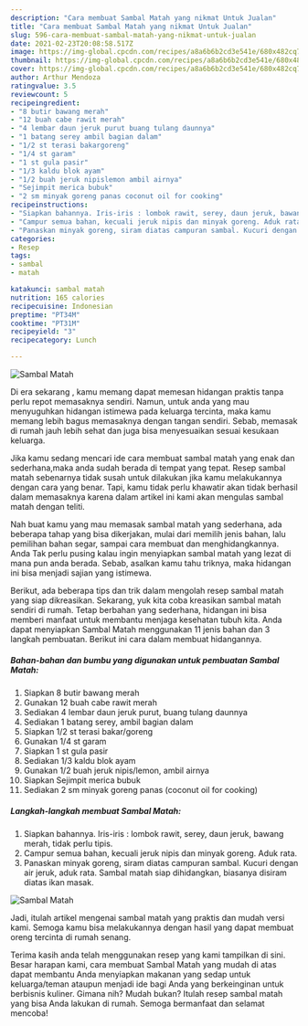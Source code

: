 ```yaml
---
description: "Cara membuat Sambal Matah yang nikmat Untuk Jualan"
title: "Cara membuat Sambal Matah yang nikmat Untuk Jualan"
slug: 596-cara-membuat-sambal-matah-yang-nikmat-untuk-jualan
date: 2021-02-23T20:08:58.517Z
image: https://img-global.cpcdn.com/recipes/a8a6b6b2cd3e541e/680x482cq70/sambal-matah-foto-resep-utama.jpg
thumbnail: https://img-global.cpcdn.com/recipes/a8a6b6b2cd3e541e/680x482cq70/sambal-matah-foto-resep-utama.jpg
cover: https://img-global.cpcdn.com/recipes/a8a6b6b2cd3e541e/680x482cq70/sambal-matah-foto-resep-utama.jpg
author: Arthur Mendoza
ratingvalue: 3.5
reviewcount: 5
recipeingredient:
- "8 butir bawang merah"
- "12 buah cabe rawit merah"
- "4 lembar daun jeruk purut buang tulang daunnya"
- "1 batang serey ambil bagian dalam"
- "1/2 st terasi bakargoreng"
- "1/4 st garam"
- "1 st gula pasir"
- "1/3 kaldu blok ayam"
- "1/2 buah jeruk nipislemon ambil airnya"
- "Sejimpit merica bubuk"
- "2 sm minyak goreng panas coconut oil for cooking"
recipeinstructions:
- "Siapkan bahannya. Iris-iris : lombok rawit, serey, daun jeruk, bawang merah, tidak perlu tipis."
- "Campur semua bahan, kecuali jeruk nipis dan minyak goreng. Aduk rata."
- "Panaskan minyak goreng, siram diatas campuran sambal. Kucuri dengan air jeruk, aduk rata. Sambal matah siap dihidangkan, biasanya disiram diatas ikan masak."
categories:
- Resep
tags:
- sambal
- matah

katakunci: sambal matah 
nutrition: 165 calories
recipecuisine: Indonesian
preptime: "PT34M"
cooktime: "PT31M"
recipeyield: "3"
recipecategory: Lunch

---
```



![Sambal Matah](https://img-global.cpcdn.com/recipes/a8a6b6b2cd3e541e/680x482cq70/sambal-matah-foto-resep-utama.jpg)

Di era  sekarang , kamu memang dapat memesan hidangan praktis tanpa perlu repot memasaknya sendiri. Namun, untuk anda yang mau menyuguhkan hidangan istimewa pada keluarga tercinta, maka kamu memang lebih bagus memasaknya dengan tangan sendiri. Sebab, memasak di rumah jauh lebih sehat dan juga bisa menyesuaikan sesuai kesukaan keluarga.

Jika kamu sedang mencari ide cara membuat sambal matah yang enak dan sederhana,maka anda sudah berada di tempat yang tepat. Resep sambal matah  sebenarnya tidak susah untuk dilakukan jika kamu melakukannya dengan cara yang benar. Tapi, kamu tidak perlu khawatir akan tidak berhasil dalam memasaknya 
karena dalam artikel ini kami akan mengulas sambal matah dengan teliti.  



Nah buat kamu yang mau memasak sambal matah yang sederhana, ada beberapa tahap yang bisa dikerjakan, mulai dari memilih jenis bahan, lalu pemilihan bahan segar, sampai cara membuat dan menghidangkannya. Anda Tak perlu pusing kalau ingin menyiapkan sambal matah yang lezat di mana pun anda berada. Sebab, asalkan kamu  tahu triknya, maka hidangan ini bisa menjadi sajian yang istimewa.

Berikut, ada beberapa tips dan trik dalam mengolah resep sambal matah yang siap dikreasikan. Sekarang, yuk kita coba kreasikan sambal matah sendiri di rumah. Tetap berbahan yang sederhana, hidangan ini bisa memberi manfaat untuk membantu menjaga kesehatan tubuh kita. Anda dapat menyiapkan Sambal Matah menggunakan 11 jenis bahan dan 3 langkah pembuatan. Berikut ini cara dalam membuat hidangannya.

<!--inarticleads1-->

##### Bahan-bahan dan bumbu yang digunakan untuk pembuatan Sambal Matah:

1. Siapkan 8 butir bawang merah
1. Gunakan 12 buah cabe rawit merah
1. Sediakan 4 lembar daun jeruk purut, buang tulang daunnya
1. Sediakan 1 batang serey, ambil bagian dalam
1. Siapkan 1/2 st terasi bakar/goreng
1. Gunakan 1/4 st garam
1. Siapkan 1 st gula pasir
1. Sediakan 1/3 kaldu blok ayam
1. Gunakan 1/2 buah jeruk nipis/lemon, ambil airnya
1. Siapkan Sejimpit merica bubuk
1. Sediakan 2 sm minyak goreng panas (coconut oil for cooking)




<!--inarticleads2-->

##### Langkah-langkah membuat Sambal Matah:

1. Siapkan bahannya. Iris-iris : lombok rawit, serey, daun jeruk, bawang merah, tidak perlu tipis.
1. Campur semua bahan, kecuali jeruk nipis dan minyak goreng. Aduk rata.
1. Panaskan minyak goreng, siram diatas campuran sambal. Kucuri dengan air jeruk, aduk rata. Sambal matah siap dihidangkan, biasanya disiram diatas ikan masak.
<img src="//assets-global.cpcdn.com/assets/icons/button_play-2c75c40dde080a61004c1f40b05d8f140eaff45d7e9e6481dc71c63d2e7c4909.png" alt="Sambal Matah">



Jadi, itulah artikel mengenai  sambal matah  yang praktis dan mudah versi kami. Semoga kamu bisa melakukannya dengan hasil yang dapat membuat oreng tercinta di rumah senang. 

Terima kasih anda telah menggunakan resep yang kami tampilkan di sini. Besar harapan kami, cara membuat  Sambal Matah yang mudah di atas dapat membantu Anda menyiapkan makanan yang sedap untuk keluarga/teman ataupun menjadi ide bagi Anda yang berkeinginan untuk berbisnis kuliner. Gimana nih? Mudah bukan? Itulah resep sambal matah yang bisa Anda lakukan di rumah. Semoga bermanfaat dan selamat mencoba!

